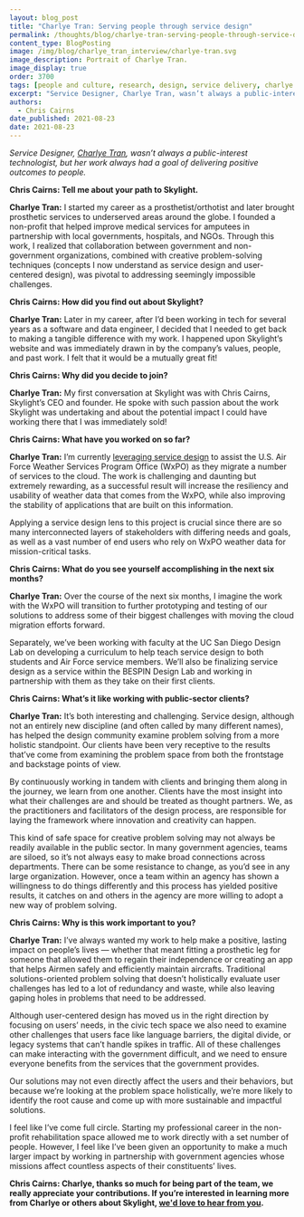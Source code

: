 ```yaml
---
layout: blog_post
title: "Charlye Tran: Serving people through service design"
permalink: /thoughts/blog/charlye-tran-serving-people-through-service-design/
content_type: BlogPosting
image: /img/blog/charlye_tran_interview/charlye-tran.svg
image_description: Portrait of Charlye Tran.
image_display: true
order: 3700
tags: [people and culture, research, design, service delivery, charlye tran]
excerpt: "Service Designer, Charlye Tran, wasn’t always a public-interest technologist, but her work always had a goal of delivering positive outcomes to people."
authors:
  - Chris Cairns
date_published: 2021-08-23
date: 2021-08-23
---
```


*Service Designer, [Charlye Tran](/company/about/#charlye-tran), wasn’t always a public-interest technologist, but her work always had a goal of delivering positive outcomes to people.*

**Chris Cairns: Tell me about your path to Skylight.**

**Charlye Tran:** I started my career as a prosthetist/orthotist and later brought prosthetic services to underserved areas around the globe. I founded a non-profit that helped improve medical services for amputees in partnership with local governments, hospitals, and NGOs. Through this work, I realized that collaboration between government and non-government organizations, combined with creative problem-solving techniques (concepts I now understand as service design and user-centered design), was pivotal to addressing seemingly impossible challenges.

**Chris Cairns: How did you find out about Skylight?**

**Charlye Tran:** Later in my career, after I’d been working in tech for several years as a software and data engineer, I decided that I needed to get back to making a tangible difference with my work. I happened upon Skylight’s website and was immediately drawn in by the company’s values, people, and past work. I felt that it would be a mutually great fit!

**Chris Cairns: Why did you decide to join?**

**Charlye Tran:** My first conversation at Skylight was with Chris Cairns, Skylight’s CEO and founder. He spoke with such passion about the work Skylight was undertaking and about the potential impact I could have working there that I was immediately sold!

**Chris Cairns: What have you worked on so far?**

**Charlye Tran:** I’m currently [leveraging service design](/work/experience/usaf-service-design-capacity-building/) to assist the U.S. Air Force Weather Services Program Office (WxPO) as they migrate a number of services to the cloud. The work is challenging and daunting but extremely rewarding, as a successful result will increase the resiliency and usability of weather data that comes from the WxPO, while also improving the stability of applications that are built on this information.

Applying a service design lens to this project is crucial since there are so many interconnected layers of stakeholders with differing  needs and goals, as well as a vast number of end users who rely on WxPO weather data for mission-critical tasks.

**Chris Cairns: What do you see yourself accomplishing in the next six months?**

**Charlye Tran:** Over the course of the next six months, I imagine the work with the WxPO will transition to further prototyping and testing of our solutions to address some of their biggest challenges with moving the cloud migration efforts forward.

Separately, we’ve been working with faculty at the UC San Diego Design Lab on developing a curriculum to help teach service design to both students and Air Force service members. We’ll also be finalizing service design as a service within the BESPIN Design Lab and working in partnership with them as they take on their first clients.

**Chris Cairns: What’s it like working with public-sector clients?**

**Charlye Tran:** It’s both interesting and challenging. Service design, although not an entirely new discipline (and often called by many different names), has helped the design community examine problem solving from a more holistic standpoint. Our clients have been very receptive to the results that’ve come from examining the problem space from both the frontstage and backstage points of view.

By continuously working in tandem with clients and bringing them along in the journey, we learn from one another. Clients have the most insight into what their challenges are and should be treated as thought partners. We, as the practitioners and facilitators of the design process, are responsible for laying the framework where innovation and creativity can happen.

This kind of safe space for creative problem solving may not always be readily available in the public sector. In many government agencies, teams are siloed, so it’s not always easy to make broad connections across departments. There can be some resistance to change, as you’d see in any large organization. However, once a team within an agency has shown a willingness to do things differently and this process has yielded positive results, it catches on and others in the agency are more willing to adopt a new way of problem solving.

**Chris Cairns: Why is this work important to you?**

**Charlye Tran:** I’ve always wanted my work to help make a positive, lasting impact on people’s lives — whether that meant fitting a prosthetic leg for someone that allowed them to regain their independence or creating an app that helps Airmen safely and efficiently maintain aircrafts. Traditional solutions-oriented problem solving that doesn’t holistically evaluate user challenges has led to a lot of redundancy and waste, while also leaving gaping holes in problems that need to be addressed.

Although user-centered design has moved us in the right direction by focusing on users’ needs, in the civic tech space we also need to examine other challenges that users face like language barriers, the digital divide, or legacy systems that can’t handle spikes in traffic. All of these challenges can make interacting with the government difficult, and we need to ensure everyone benefits from the services that the government provides.

Our solutions may not even directly affect the users and their behaviors, but because we’re looking at the problem space holistically, we’re more likely to identify the root cause and come up with more sustainable and impactful solutions.

I feel like I’ve come full circle. Starting my professional career in the non-profit rehabilitation space allowed me to work directly with a set number of people. However, I feel like I’ve been given an opportunity to make a much larger impact by working in partnership with government agencies whose missions affect countless aspects of their constituents’ lives.

**Chris Cairns: Charlye, thanks so much for being part of the team, we really appreciate your contributions. If you’re interested in learning more from Charlye or others about Skylight, [we'd love to hear from you](/connect/contact/).**
